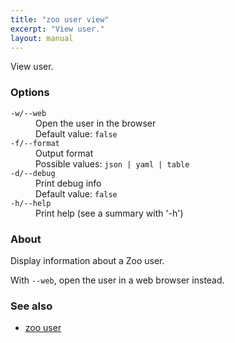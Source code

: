 ```yaml
---
title: "zoo user view"
excerpt: "View user."
layout: manual
---
```


View user.

### Options

<dl class="flags">
   <dt><code>-w/--web</code></dt>
   <dd>Open the user in the browser<br/>Default value: <code>false</code></dd>

   <dt><code>-f/--format</code></dt>
   <dd>Output format<br/>Possible values: <code>json | yaml | table</code></dd>

   <dt><code>-d/--debug</code></dt>
   <dd>Print debug info<br/>Default value: <code>false</code></dd>

   <dt><code>-h/--help</code></dt>
   <dd>Print help (see a summary with '-h')</dd>
</dl>


### About

Display information about a Zoo user.

With `--web`, open the user in a web browser instead.

### See also

* [zoo user](./zoo_user)